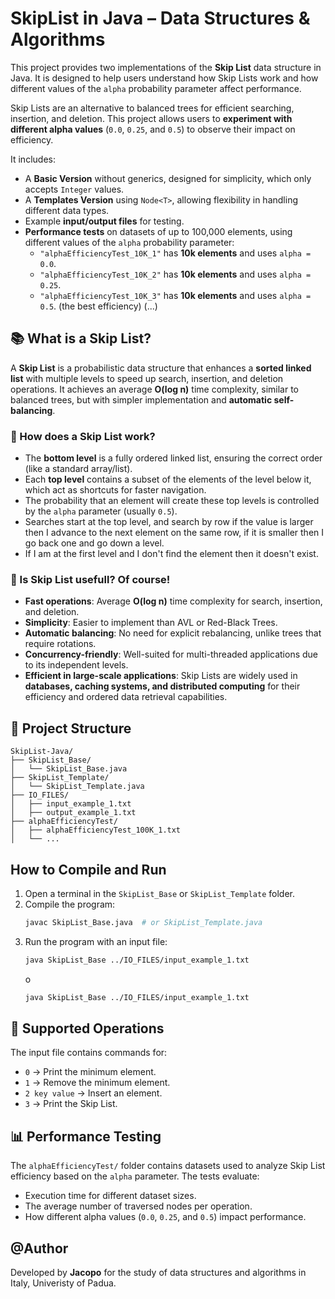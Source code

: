 # SkipList in Java – Data Structures & Algorithms

This project provides two implementations of the **Skip List** data structure in Java. It is designed to help users understand how Skip Lists work and how different values of the `alpha` probability parameter affect performance.

Skip Lists are an alternative to balanced trees for efficient searching, insertion, and deletion. This project allows users to **experiment with different alpha values** (`0.0`, `0.25`, and `0.5`) to observe their impact on efficiency.

It includes:
- A **Basic Version** without generics, designed for simplicity, which only accepts `Integer` values.
- A **Templates Version** using `Node<T>`, allowing flexibility in handling different data types.
- Example **input/output files** for testing.
- **Performance tests** on datasets of up to 100,000 elements, using different values of the `alpha` probability parameter:
  - `"alphaEfficiencyTest_10K_1"` has **10k elements** and uses `alpha = 0.0`.
  - `"alphaEfficiencyTest_10K_2"` has **10k elements** and uses `alpha = 0.25`.
  - `"alphaEfficiencyTest_10K_3"` has **10k elements** and uses `alpha = 0.5`. (the best efficiency)
  (...)

## 📚 What is a Skip List?

A **Skip List** is a probabilistic data structure that enhances a **sorted linked list** with multiple levels to speed up search, insertion, and deletion operations. It achieves an average **O(log n)** time complexity, similar to balanced trees, but with simpler implementation and **automatic self-balancing**.

### 🔹 How does a Skip List work?
- The **bottom level** is a fully ordered linked list, ensuring the correct order (like a standard array/list).
- Each **top level** contains a subset of the elements of the level below it, which act as shortcuts for faster navigation.
- The probability that an element will create these top levels is controlled by the `alpha` parameter (usually `0.5`).
- Searches start at the top level, and search by row if the value is larger then I advance to the next element on the same row, if it is smaller then I go back one and go down a level.
- If I am at the first level and I don't find the element then it doesn't exist.

### 🔹 Is Skip List usefull? Of course!
- **Fast operations**: Average **O(log n)** time complexity for search, insertion, and deletion.
- **Simplicity**: Easier to implement than AVL or Red-Black Trees.
- **Automatic balancing**: No need for explicit rebalancing, unlike trees that require rotations.
- **Concurrency-friendly**: Well-suited for multi-threaded applications due to its independent levels.
- **Efficient in large-scale applications**: Skip Lists are widely used in **databases, caching systems, and distributed computing** for their efficiency and ordered data retrieval capabilities.

## 📂 Project Structure

```
SkipList-Java/
├── SkipList_Base/
│   └── SkipList_Base.java
├── SkipList_Template/
│   └── SkipList_Template.java
├── IO_FILES/
│   ├── input_example_1.txt
│   ├── output_example_1.txt
├── alphaEfficiencyTest/
│   ├── alphaEfficiencyTest_100K_1.txt
│   └── ...
```

## How to Compile and Run

1. Open a terminal in the `SkipList_Base` or `SkipList_Template` folder.
2. Compile the program:
   ```bash
   javac SkipList_Base.java  # or SkipList_Template.java
   ```
3. Run the program with an input file:
   ```bash
   java SkipList_Base ../IO_FILES/input_example_1.txt
   ```
   o
   ```bash
   java SkipList_Base ../IO_FILES/input_example_1.txt
   ```

## 🧩 Supported Operations

The input file contains commands for:
- `0` → Print the minimum element.
- `1` → Remove the minimum element.
- `2 key value` → Insert an element.
- `3` → Print the Skip List.

## 📊 Performance Testing

The `alphaEfficiencyTest/` folder contains datasets used to analyze Skip List efficiency based on the `alpha` parameter. The tests evaluate:
- Execution time for different dataset sizes.
- The average number of traversed nodes per operation.
- How different alpha values (`0.0`, `0.25`, and `0.5`) impact performance.


## @Author

Developed by **Jacopo** for the study of data structures and algorithms in Italy, Univeristy of Padua.

